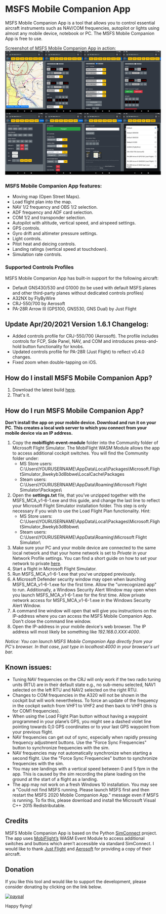 # MSFS Mobile Companion App
MSFS Mobile Companion App is a tool that allows you to control essential aircraft instruments such as NAV/COM frequencies, autopilot or lights using almost any mobile device, notebook or PC. The MSFS Mobile Companion App is free to use.

Screenshot of MSFS Mobile Companion App in action:
![](images/MSFS_MCA_Screenshot_v1_6_1.png)

### MSFS Mobile Companion App features:

- Moving map (Open Street Maps).
- Load flight plan into the map.
- NAV 1/2 frequency and OBS 1/2 selection.
- ADF frequency and ADF card selection.
- COM 1/2 and transponder selection.
- Autopilot with altitude, vertical speed, and airspeed settings.
- GPS controls.
- Gyro drift and altimeter pressure settings.
- Light controls.
- Pitot heat and deicing controls.
- Landing ratings (vertical speed at touchdown).
- Simulation rate controls.

### Supported Controls Profiles
MSFS Mobile Companion App has built-in support for the following aircraft:
- Default GNS430/530 and G1000 (to be used with default MSFS planes and other third-party planes without dedicated controls profiles)
- A32NX by FlyByWire
- CRJ-550/700 by Aerosoft
- PA-28R Arrow III (GPS100, GNS530, GNS Dual) by Just Flight

## Update Apr/20/2021 Version 1.6.1 Changelog:

- Added controls profile for CRJ-550/700 (Aerosoft). The profile includes controls for FCP, Side Panel, NAV, and COM and introduces press-and-hold button functionality for knobs.
- Updated controls profile for PA-28R (Just Flight) to reflect v0.4.0 changes.
- Fixed zoom when double-tapping on iOS.

## How do I install MSFS Mobile Companion App?
1. Download the latest build [here](https://github.com/mracko/MSFS-Mobile-Companion-App/releases/).
2. That's it.

## How do I run MSFS Mobile Companion App?
**Don't install the app on your mobile device. Download and run it on your PC. This creates a local web server to which you connect from your mobile device via an IP address.**
1. Copy the **mobiflight-event-module** folder into the Community folder of Microsoft Flight Simulator. The MobiFlight WASM Module allows the app to access additional cockpit switches. You will find the Community folder under:
   - MS Store users: C:\Users\YOURUSERNAME\AppData\Local\Packages\Microsoft.FlightSimulator_8wekyb3d8bbwe\LocalCache\Packages
   - Steam users: C:\Users\YOURUSERNAME\AppData\Roaming\Microsoft Flight Simulator\Packages\
2. Open the **settings.txt** file, that you’ve unzipped together with the MSFS_MCA_v1-6-1.exe and this guide, and change the last line to reflect your Microsoft Flight Simulator installation folder. This step is only necessary if you wish to use the Load Flight Plan functionality. Hint:
   - MS Store users: C:\Users\YOURUSERNAME\AppData\Local\Packages\Microsoft.FlightSimulator_8wekyb3d8bbwe\
   - Steam users: C:\Users\YOURUSERNAME\AppData\Roaming\Microsoft Flight Simulator\
3. Make sure your PC and your mobile device are connected to the same local network and that your home network is set to *Private* in your Network Profile settings. You can find a short guide on how to set your network to private [here](https://support.microsoft.com/en-us/windows/make-a-wi-fi-network-public-or-private-in-windows-10-0460117d-8d3e-a7ac-f003-7a0da607448d). 
4. Start a flight in Microsoft Flight Simulator.
5. Run MSFS_MCA_v1-6-1.exe that you've unzipped previously.
6. A Microsoft Defender security window may open when launching MSFS_MCA_v1-6-1.exe for the first time. Allow the "unrecognized app" to run. Additionally, a Windows Security Alert Window may open when you launch MSFS_MCA_v1-6-1.exe for the first time. Allow private network access for MSFS_MCA_v1-6-1.exe in the Windows Security Alert Window.
7. A command line window will open that will give you instructions on the IP-address where you can access the MSFS Mobile Companion App. Don't close the command line window.
8. Open the IP-address in your mobile device's web browser. The IP address will most likely be something like *192.168.0.XXX:4000*.

*Notice: You can launch MSFS Mobile Companion App directly from your PC's browser. In that case, just type in localhost:4000 in your browser's url bar.* 

## Known issues:
- Tuning NAV frequencies on the CRJ will only work if the two radio tuning units (RTU) are in their default state e.g., no sub-menu selected, NAV1 selected on the left RTU and NAV2 selected on the right RTU.
- Changes to COM frequencies in the A320 will not be shown in the cockpit but will work nevertheless. To force an update of the frequency in the cockpit switch from VHF1 to VHF2 and then back to VHF1 (this is for COM1 frequencies).
- When using the Load Flight Plan button without having a waypoint programmed in your plane’s GPS, you might see a dashed violet line pointing towards 0,0 GPS coordinates or to your last GPS waypoint from your previous flight.
- NAV frequencies can get out of sync, especially when rapidly pressing frequency adjustment buttons. Use the "Force Sync Frequencies" button to synchronize frequencies with the sim.
- NAV frequencies may not automatically synchronize when starting a second flight. Use the "Force Sync Frequencies" button to synchronize frequencies with the sim.
- You may see landings with a vertical speed between 0 and 5 fpm in the app. This is caused by the sim recording the plane loading on the ground at the start of a flight as a landing.
- The app may not work on a fresh Windows 10 installation. You may see a "Could not find MSFS running. Please launch MSFS first and then restart the MSFS 2020 Mobile Companion App." message even if MSFS is running. To fix this, please download and install the Microsoft Visual C++ 2015 Redistributable.

## Credits
MSFS Mobile Companion App is based on the Python [SimConnect](https://pypi.org/project/SimConnect/) project. The app uses [MobiFlight’s](https://www.mobiflight.com/en/index.html) WASM Event Module to access additional switches and buttons which aren’t accessible via standard SimConnect. I would like to thank [Just Flight](https://www.justflight.com/) and [Aerosoft](https://www.aerosoft.com/en/) for providing a copy of their aircraft.

## Donation
If you like this tool and would like to support the development, please consider donating by clicking on the link below.

[![paypal](https://www.paypalobjects.com/en_US/i/btn/btn_donateCC_LG.gif)](https://www.paypal.com/cgi-bin/webscr?cmd=_s-xclick&hosted_button_id=CXDDYFUSWA2Z4&source=url)

Happy flying!
